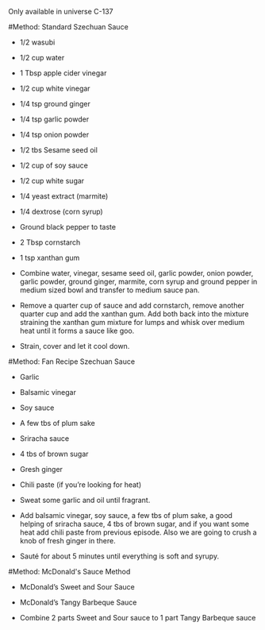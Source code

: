 Only available in universe C-137

#Method: Standard Szechuan Sauce
 - 1/2 wasubi
 - 1/2 cup water
 - 1 Tbsp apple cider vinegar
 - 1/2 cup white vinegar
 - 1/4 tsp ground ginger
 - 1/4 tsp garlic powder
 - 1/4 tsp onion powder
 - 1/2 tbs Sesame seed oil
 - 1/2 cup of soy sauce
 - 1/2 cup white sugar
 - 1/4 yeast extract (marmite)
 - 1/4 dextrose (corn syrup)
 - Ground black pepper to taste
 - 2 Tbsp cornstarch
 - 1 tsp xanthan gum

  - Combine water, vinegar, sesame seed oil, garlic powder, onion powder, garlic powder, ground ginger, marmite, corn syrup and ground pepper in medium sized bowl and transfer to medium sauce pan.
  -  Remove a quarter cup of sauce and add cornstarch, remove another quarter cup and add the xanthan gum. Add both back into the mixture straining the xanthan gum mixture for lumps and whisk over medium heat until it forms a sauce like goo.
  - Strain, cover and let it cool down.


#Method: Fan Recipe Szechuan Sauce
 - Garlic
 - Balsamic vinegar
 - Soy sauce
 - A few tbs of plum sake
 - Sriracha sauce
 - 4 tbs of brown sugar
 - Gresh ginger
 - Chili paste (if you’re looking for heat)

 - Sweat some garlic and oil until fragrant.
 - Add balsamic vinegar, soy sauce, a few tbs of plum sake, a good helping of sriracha sauce, 4 tbs of brown sugar, and if you want some heat add chili paste from previous episode. Also we are going to crush a knob of fresh ginger in there.
 - Sauté for about 5 minutes until everything is soft and syrupy.


#Method: McDonald's Sauce Method
 - McDonald’s Sweet and Sour Sauce
 - McDonald’s Tangy Barbeque Sauce

 - Combine 2 parts Sweet and Sour sauce to 1 part Tangy Barbeque sauce
